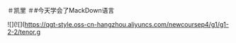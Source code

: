 ＃凯里
＃#今天学会了MackDown语言














![](![](https://qgt-style.oss-cn-hangzhou.aliyuncs.com/newcoursep4/g1/g1-2-2/tenor.g
